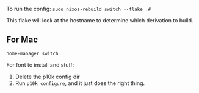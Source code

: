 To run the config:
`sudo nixos-rebuild switch --flake .#`

This flake will look at the hostname to determine which derivation to build.

## For Mac

`home-manager switch`

For font to install and stuff:
1. Delete the p10k config dir
2. Run `p10k configure`, and it just does the right thing.
